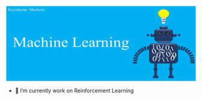  <img src="Machine_Learning.jpg" alt="Machine_Learning" width="1000" height="200"> 

- 🌱 I’m currently work on Reinforcement Learning


